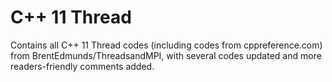 # C++ 11 Thread
Contains all C++ 11 Thread codes (including codes from cppreference.com) from BrentEdmunds/ThreadsandMPI, with several codes updated and more readers-friendly comments added.


